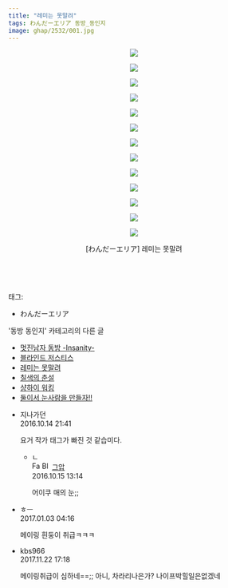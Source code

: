 ```yaml
---
title: "레미는 못말려"
tags: わんだーエリア 동방_동인지
image: ghap/2532/001.jpg
---
```

<div class="article">
<p style="text-align: center; clear: none; float: none;"><img src="{{ site.nasurl }}/ghap/2532/001.jpg"/></p>
<p style="text-align: center; clear: none; float: none;"><img src="{{ site.nasurl }}/ghap/2532/002.jpg"/></p>
<p style="text-align: center; clear: none; float: none;"><img src="{{ site.nasurl }}/ghap/2532/003.jpg"/></p>
<p style="text-align: center; clear: none; float: none;"><img src="{{ site.nasurl }}/ghap/2532/004.jpg"/></p>
<p style="text-align: center; clear: none; float: none;"><img src="{{ site.nasurl }}/ghap/2532/005.jpg"/></p>
<p style="text-align: center; clear: none; float: none;"><img src="{{ site.nasurl }}/ghap/2532/006.jpg"/></p>
<p style="text-align: center; clear: none; float: none;"><img src="{{ site.nasurl }}/ghap/2532/007.jpg"/></p>
<p style="text-align: center; clear: none; float: none;"><img src="{{ site.nasurl }}/ghap/2532/008.jpg"/></p>
<p style="text-align: center; clear: none; float: none;"><img src="{{ site.nasurl }}/ghap/2532/009.jpg"/></p>
<p style="text-align: center; clear: none; float: none;"><img src="{{ site.nasurl }}/ghap/2532/010.jpg"/></p>
<p style="text-align: center; clear: none; float: none;"><img src="{{ site.nasurl }}/ghap/2532/011.jpg"/></p>
<p style="text-align: center; clear: none; float: none;"><img src="{{ site.nasurl }}/ghap/2532/012.jpg"/></p>
<p style="text-align: center; clear: none; float: none;"><img src="{{ site.nasurl }}/ghap/2532/013.jpg"/></p>
<p style="text-align: center; clear: none; float: none;">[わんだーエリア] 레미는 못말려</p>
<p style="text-align: center; clear: none; float: none;"><br/></p>
<p><br/></p>
</div><div class="tagTrail">
<p>태그: </p>
<ul>
<li>わんだーエリア</li>
</ul>
</div><div class="another">
<p>'동방 동인지' 카테고리의 다른 글</p>
<ul>
<li><a href="/2016-10-10-ghap_2535">멋진남자 동방 -Insanity-</a></li>
<li><a href="/2016-10-10-ghap_2533">블라인드 저스티스</a></li>
<li><a href="/2016-10-10-ghap_2532">레미는 못말려</a></li>
<li><a href="/2016-10-10-ghap_2531">칠색의 춘설</a></li>
<li><a href="/2016-10-10-ghap_2530">샹하이 워킹</a></li>
<li><a href="/2016-10-10-ghap_2529">둘이서 눈사람을 만들자!!</a></li>
</ul>
</div><div class="cb_module cb_fluid">
<div class="cb_wrt cb_profile">
<div class="comment">
<ul>
<li class="cb_thumb_off" id="comment14828435">
<div class="cb_comment_area">
<div class="cb_info_area">
<div class="cb_section">
<span class="cb_nick_name">지나가던</span>
</div>
<div class="cb_section">
<span class="cb_date">2016.10.14 21:41 </span>
</div>
</div>
<div class="cb_dsc_comment">
<p class="cb_dsc">
											요거 작가 태그가 빠진 것 같습미다.
										</p>
</div>
<ul>
<li class="cb_thumb_off" id="comment14828671">
<span class="cb_bu_subnode">ㄴ</span>
<div class="cb_comment_area">
<div class="cb_info_area">
<div class="cb_section">
<span class="cb_nick_name"><img alt="Favicon of https://ghaptouhou.tistory.com" height="16" onerror="this.onerror=null;this.parentNode.removeChild(this)" src="https://ghaptouhou.tistory.com/favicon.ico" width="16"/> <img alt="BlogIcon" height="16" onerror="this.parentNode.removeChild(this)" src="https://ghaptouhou.tistory.com/index.gif" width="16"/> <a href="https://ghaptouhou.tistory.com" onclick="return openLinkInNewWindow(this)"> 그압</a><span class="tistoryProfileLayerTrigger" onclick='TistoryProfile.show(event, this, {"title":"\uc800\uae30 \uc774\uac70 \ub098\uc911\uc5d0 \uc218\uc815 \uac00\ub2a5\ud558\ub098\uc694","url":"https:\/\/ghap.tistory.com","nickname":"\uadf8\uc555","items":[]}); return false;'></span></span>
</div>
<div class="cb_section">
<span class="cb_date">2016.10.15 13:14 </span>
</div>
</div>
<div class="cb_dsc_comment">
<p class="cb_dsc">
																어이쿠 매의 눈;;
															</p>
</div>
</div>
</li>
</ul>
</div></li>
<li class="cb_thumb_off" id="comment14882121">
<div class="cb_comment_area">
<div class="cb_info_area">
<div class="cb_section">
<span class="cb_nick_name">ㅎㅡ</span>
</div>
<div class="cb_section">
<span class="cb_date">2017.01.03 04:16 </span>
</div>
</div>
<div class="cb_dsc_comment">
<p class="cb_dsc">
											메이링 흰둥이 취급ㅋㅋㅋ
										</p>
</div>
</div></li>
<li class="cb_thumb_off" id="comment15135204">
<div class="cb_comment_area">
<div class="cb_info_area">
<div class="cb_section">
<span class="cb_nick_name">kbs966</span>
</div>
<div class="cb_section">
<span class="cb_date">2017.11.22 17:18 </span>
</div>
</div>
<div class="cb_dsc_comment">
<p class="cb_dsc">
											메이링취급이 심하네==;; 아니, 차라리나은가? 나이프박힐일은없겠네
										</p>
</div>
</div></li>
</ul>
</div>
</div><!-- commentList close -->
</div>